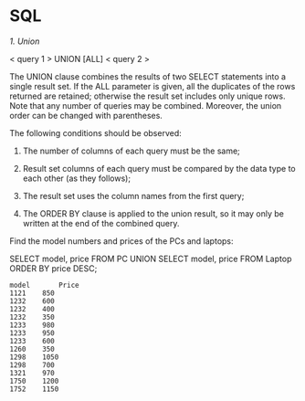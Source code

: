 # SQL

*1. Union*

< query 1 >
UNION [ALL]
< query 2 >

The UNION clause combines the results of two SELECT statements into a single result set. If the ALL parameter is given, all the duplicates of the rows returned are retained; otherwise the result set includes only unique rows. Note that any number of queries may be combined. Moreover, the union order can be changed with parentheses.

The following conditions should be observed:

  1. The number of columns of each query must be the same;

  2. Result set columns of each query must be compared by the data type to each other (as they follows);

  3. The result set uses the column names from the first query;

  4. The ORDER BY clause is applied to the union result, so it may only be written at the end of the combined query.
  
 
 Find the model numbers and prices of the PCs and laptops:
 
 SELECT model, price FROM PC
 UNION
 SELECT model, price FROM Laptop
 ORDER BY price DESC;
 
    model   	Price
    1121   	850
    1232   	600
    1232   	400
    1232   	350
    1233   	980
    1233   	950
    1233   	600
    1260   	350
    1298   	1050
    1298   	700
    1321   	970
    1750   	1200
    1752  	1150
    
    
    
